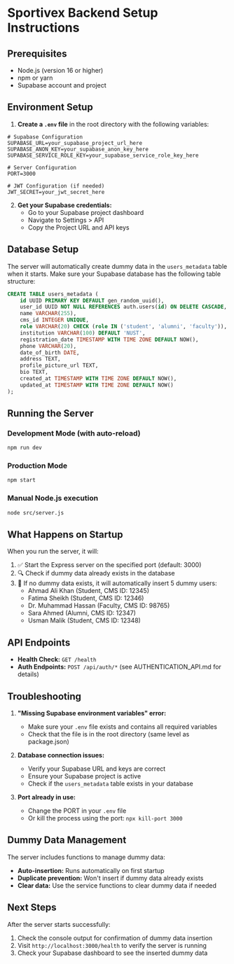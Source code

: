 # Sportivex Backend Setup Instructions

## Prerequisites

- Node.js (version 16 or higher)
- npm or yarn
- Supabase account and project

## Environment Setup

1. **Create a `.env` file** in the root directory with the following variables:

```env
# Supabase Configuration
SUPABASE_URL=your_supabase_project_url_here
SUPABASE_ANON_KEY=your_supabase_anon_key_here
SUPABASE_SERVICE_ROLE_KEY=your_supabase_service_role_key_here

# Server Configuration
PORT=3000

# JWT Configuration (if needed)
JWT_SECRET=your_jwt_secret_here
```

2. **Get your Supabase credentials:**
   - Go to your Supabase project dashboard
   - Navigate to Settings > API
   - Copy the Project URL and API keys

## Database Setup

The server will automatically create dummy data in the `users_metadata` table
when it starts. Make sure your Supabase database has the following table
structure:

```sql
CREATE TABLE users_metadata (
    id UUID PRIMARY KEY DEFAULT gen_random_uuid(),
    user_id UUID NOT NULL REFERENCES auth.users(id) ON DELETE CASCADE,
    name VARCHAR(255),
    cms_id INTEGER UNIQUE,
    role VARCHAR(20) CHECK (role IN ('student', 'alumni', 'faculty')),
    institution VARCHAR(100) DEFAULT 'NUST',
    registration_date TIMESTAMP WITH TIME ZONE DEFAULT NOW(),
    phone VARCHAR(20),
    date_of_birth DATE,
    address TEXT,
    profile_picture_url TEXT,
    bio TEXT,
    created_at TIMESTAMP WITH TIME ZONE DEFAULT NOW(),
    updated_at TIMESTAMP WITH TIME ZONE DEFAULT NOW()
);
```

## Running the Server

### Development Mode (with auto-reload)

```bash
npm run dev
```

### Production Mode

```bash
npm start
```

### Manual Node.js execution

```bash
node src/server.js
```

## What Happens on Startup

When you run the server, it will:

1. ✅ Start the Express server on the specified port (default: 3000)
2. 🔍 Check if dummy data already exists in the database
3. 📝 If no dummy data exists, it will automatically insert 5 dummy users:
   - Ahmad Ali Khan (Student, CMS ID: 12345)
   - Fatima Sheikh (Student, CMS ID: 12346)
   - Dr. Muhammad Hassan (Faculty, CMS ID: 98765)
   - Sara Ahmed (Alumni, CMS ID: 12347)
   - Usman Malik (Student, CMS ID: 12348)

## API Endpoints

- **Health Check:** `GET /health`
- **Auth Endpoints:** `POST /api/auth/*` (see AUTHENTICATION_API.md for details)

## Troubleshooting

1. **"Missing Supabase environment variables" error:**
   - Make sure your `.env` file exists and contains all required variables
   - Check that the file is in the root directory (same level as package.json)

2. **Database connection issues:**
   - Verify your Supabase URL and keys are correct
   - Ensure your Supabase project is active
   - Check if the `users_metadata` table exists in your database

3. **Port already in use:**
   - Change the PORT in your `.env` file
   - Or kill the process using the port: `npx kill-port 3000`

## Dummy Data Management

The server includes functions to manage dummy data:

- **Auto-insertion:** Runs automatically on first startup
- **Duplicate prevention:** Won't insert if dummy data already exists
- **Clear data:** Use the service functions to clear dummy data if needed

## Next Steps

After the server starts successfully:

1. Check the console output for confirmation of dummy data insertion
2. Visit `http://localhost:3000/health` to verify the server is running
3. Check your Supabase dashboard to see the inserted dummy data

